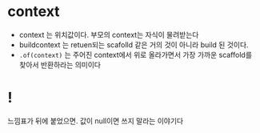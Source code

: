 # context
- context 는 위치값이다. 부모의 context는 자식이 물려받는다
- buildcontext 는 retuen되는 scafolld 같은 거의 것이 아니라  build 된 것이다. 
- ``.of(context)`` 는 주어진 context에서 위로 올라가면서 가장 가까운 scaffold를 찾아서 반환하라는 의미이다


# !
느낌표가 뒤에 붙었으면. 값이 null이면 쓰지 말라는 이야기다